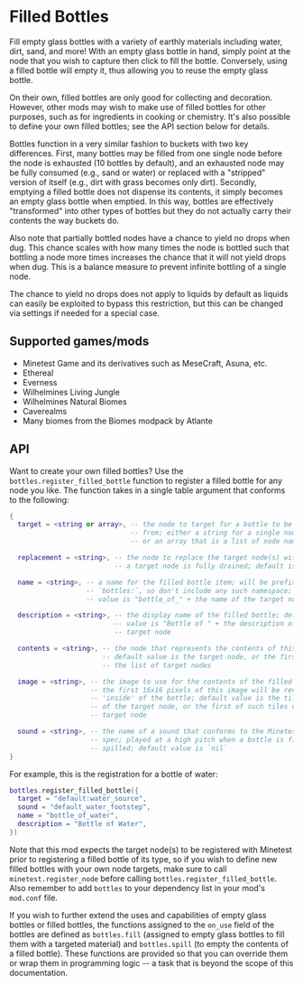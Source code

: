 Filled Bottles
==============

Fill empty glass bottles with a variety of earthly materials including water, dirt, sand, and more! With an empty glass bottle in hand, simply point at the node that you wish to capture then click to fill the bottle. Conversely, using a filled bottle will empty it, thus allowing you to reuse the empty glass bottle.

On their own, filled bottles are only good for collecting and decoration. However, other mods may wish to make use of filled bottles for other purposes, such as for ingredients in cooking or chemistry. It's also possible to define your own filled bottles; see the API section below for details.

Bottles function in a very similar fashion to buckets with two key differences. First, many bottles may be filled from one single node before the node is exhausted (10 bottles by default), and an exhausted node may be fully consumed (e.g., sand or water) or replaced with a "stripped" version of itself (e.g., dirt with grass becomes only dirt). Secondly, emptying a filled bottle does not dispense its contents, it simply becomes an empty glass bottle when emptied. In this way, bottles are effectively "transformed" into other types of bottles but they do not actually carry their contents the way buckets do.

Also note that partially bottled nodes have a chance to yield no drops when dug. This chance scales with how many times the node is bottled such that bottling a node more times increases the chance that it will not yield drops when dug. This is a balance measure to prevent infinite bottling of a single node.

The chance to yield no drops does not apply to liquids by default as liquids can easily be exploited to bypass this restriction, but this can be changed via settings if needed for a special case.

Supported games/mods
--------------------

- Minetest Game and its derivatives such as MeseCraft, Asuna, etc.
- Ethereal
- Everness
- Wilhelmines Living Jungle
- Wilhelmines Natural Biomes
- Caverealms
- Many biomes from the Biomes modpack by Atlante

API
---

Want to create your own filled bottles? Use the `bottles.register_filled_bottle` function to register a filled bottle for any node you like. The function takes in a single table argument that conforms to the following:

```lua
{
  target = <string or array>, -- the node to target for a bottle to be filled
                              -- from; either a string for a single node name
                              -- or an array that is a list of node names

  replacement = <string>, -- the node to replace the target node(s) with when
                          -- a target node is fully drained; default is "air"

  name = <string>, -- a name for the filled bottle item; will be prefixed with
                   -- `bottles:`, so don't include any such namespace; default
                   -- value is "bottle_of_" + the name of the target node

  description = <string>, -- the display name of the filled bottle; default
                          -- value is "Bottle of " + the description of the
                          -- target node

  contents = <string>, -- the node that represents the contents of this bottle;
                       -- default value is the target node, or the first node in
                       -- the list of target nodes

  image = <string>, -- the image to use for the contents of the filled bottle;
                    -- the first 16x16 pixels of this image will be rendered
                    -- 'inside' of the bottle; default value is the tile image
                    -- of the target node, or the first of such tiles of the
                    -- target node

  sound = <string>, -- the name of a sound that conforms to the Minetest sound
                    -- spec; played at a high pitch when a bottle is filled or
                    -- spilled; default value is `nil`
}
```

For example, this is the registration for a bottle of water:

```lua
bottles.register_filled_bottle({
  target = "default:water_source",
  sound = "default_water_footstep",
  name = "bottle_of_water",
  description = "Bottle of Water",
})
```

Note that this mod expects the target node(s) to be registered with Minetest prior to registering a filled bottle of its type, so if you wish to define new filled bottles with your own node targets, make sure to call `minetest.register_node` before calling `bottles.register_filled_bottle`. Also remember to add `bottles` to your dependency list in your mod's `mod.conf` file.

If you wish to further extend the uses and capabilities of empty glass bottles or filled bottles, the functions assigned to the `on_use` field of the bottles are defined as `bottles.fill` (assigned to empty glass bottles to fill them with a targeted material) and `bottles.spill` (to empty the contents of a filled bottle). These functions are provided so that you can override them or wrap them in programming logic -- a task that is beyond the scope of this documentation.
